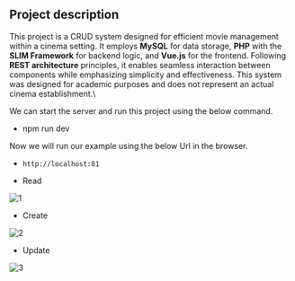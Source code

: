 ## Project description
This project is a CRUD system designed for efficient movie management within a cinema setting. It employs **MySQL** for data storage, **PHP** with the **SLIM Framework** for backend logic, and **Vue.js** for the frontend. Following **REST architecture** principles, it enables seamless interaction between components while emphasizing simplicity and effectiveness.
This system was designed for academic purposes and does not represent an actual cinema establishment.\

We can start the server and run this project using the below command.
*  npm run dev

Now we will run our example using the below Url in the browser.
* `http://localhost:81`



* Read

![1](https://github.com/ElonaMaliqi/Cinema-Movie-Management-System/assets/113908382/33d10b4a-1d2a-43d0-ac88-24dad4aa2398)

* Create


![2](https://github.com/ElonaMaliqi/Cinema-Movie-Management-System/assets/113908382/6f3bf662-abca-46fa-a1c0-57a68eb85669)


* Update


![3](https://github.com/ElonaMaliqi/Cinema-Movie-Management-System/assets/113908382/83f650be-198f-4e0e-b8a2-92876454aeaa)




